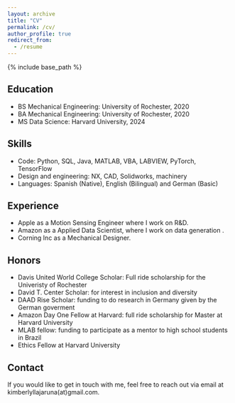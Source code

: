 ```yaml
---
layout: archive
title: "CV"
permalink: /cv/
author_profile: true
redirect_from:
  - /resume
---
```


{% include base_path %}

Education
--------
* BS Mechanical Engineering: University of Rochester, 2020
* BA Mechanical Engineering: University of Rochester, 2020
* MS Data Science: Harvard University, 2024

Skills
--------
* Code: Python, SQL, Java, MATLAB, VBA, LABVIEW, PyTorch, TensorFlow
* Design and engineering: NX, CAD, Solidworks, machinery
* Languages: Spanish (Native), English (Bilingual) and German (Basic)

Experience
--------
* Apple as a Motion Sensing Engineer where I work on R&D.
* Amazon as a Applied Data Scientist, where I work on data generation .
* Corning Inc as a Mechanical Designer.

Honors
--------
* Davis United World College Scholar: Full ride scholarship for the Univeristy of Rochester
* David T. Center Scholar: for interest in inclusion and diversity
* DAAD Rise Scholar: funding to do research in Germany given by the German goverment
* Amazon Day One Fellow at Harvard: full ride scholarship for Master at Harvard University
* MLAB fellow: funding to participate as a mentor to high school students in Brazil
* Ethics Fellow at Harvard University

Contact
--------
If you would like to get in touch with me, feel free to reach out via email at kimberlyllajaruna(at)gmail.com.


